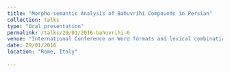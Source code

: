 ```yaml
---
title: "Morpho-semantic Analysis of Bahuvrihi Compounds in Persian"
collection: talks
type: "Oral presentation"
permalink: /talks/29/01/2016-bahuvrihi-6
venue: "International Conference on Word formats and lexical combinations"
date: 29/01/2016
location: "Rome, Italy"

---
```


